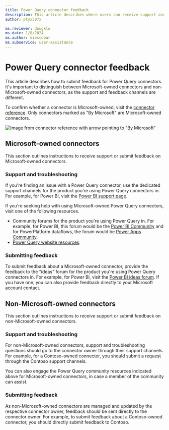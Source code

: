 ```yaml
---
title: Power Query connector feedback
description: This article describes where users can receive support and share feedback for Power Query Connectors. 
author: ptyx507x

ms.reviewer: dougklo
ms.date: 1/8/2024
ms.author: miescobar
ms.subservice: user-assistance
---
```


# Power Query connector feedback

This article describes how to submit feedback for Power Query connectors. It's important to distinguish between Microsoft-owned connectors and non-Microsoft-owned connectors, as the support and feedback channels are different.

To confirm whether a connector is Microsoft-owned, visit the [connector reference](index.md). Only connectors marked as "By Microsoft" are Microsoft-owned connectors.

![Image from connector reference with arrow pointing to "By Microsoft"](./media/connector-feedback/microsoft-owned-connector.png)

## Microsoft-owned connectors

This section outlines instructions to receive support or submit feedback on Microsoft-owned connectors.

### Support and troubleshooting

If you're finding an issue with a Power Query connector, use the dedicated support channels for the product you're using Power Query connectors in. For example, for Power BI, visit the [Power BI support page](https://powerbi.microsoft.com/support/).

If you're seeking help with using Microsoft-owned Power Query connectors, visit one of the following resources.

* Community forums for the product you're using Power Query in. For example, for Power BI, this forum would be the [Power BI Community](https://community.powerbi.com/t5/Power-Query/bd-p/power-bi-services) and for PowerPlatform dataflows, the forum would be [Power Apps Community](https://powerusers.microsoft.com/t5/Power-Query/bd-p/PA_PowerQuery).
* [Power Query website resources](https://powerquery.microsoft.com/resources/).

### Submitting feedback

To submit feedback about a Microsoft-owned connector, provide the feedback to the "ideas" forum for the product you're using Power Query connectors in. For example, for Power BI, visit the [Power BI ideas forum](https://ideas.powerbi.com). If you have one, you can also provide feedback directly to your Microsoft account contact.

## Non-Microsoft-owned connectors

This section outlines instructions to receive support or submit feedback on non-Microsoft-owned connectors.

### Support and troubleshooting

For non-Microsoft-owned connectors, support and troubleshooting questions should go to the connector owner through their support channels. For example, for a Contoso-owned connector, you should submit a request through the Contoso support channels.

You can also engage the Power Query community resources indicated above for Microsoft-owned connectors, in case a member of the community can assist.

### Submitting feedback

As non-Microsoft-owned connectors are managed and updated by the respective connector owner, feedback should be sent directly to the connector owner. For example, to submit feedback about a Contoso-owned connector, you should directly submit feedback to Contoso.
